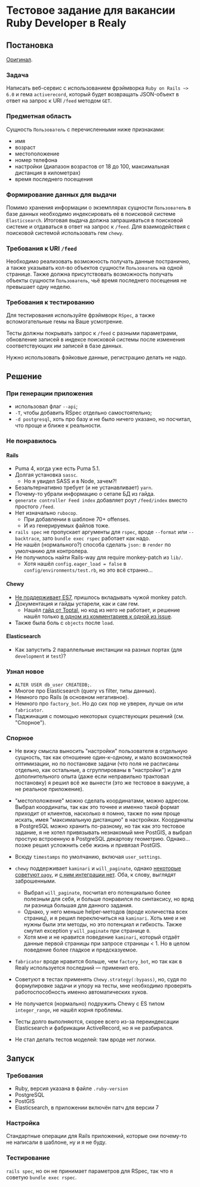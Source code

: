 # Тестовое задание для вакансии Ruby Developer в Realy

## Постановка

[Оригинал](https://i.imgur.com/leU19It.jpg).

### Задача

Написать веб-сервис с использованием фрэймворка `Ruby on Rails ~> 6.0` и гема `activerecord`, который будет возвращать JSON-объект в ответ на запрос к URI `/feed` методом `GET`.

### Предметная область

Сущность `Пользователь` с перечисленными ниже признаками:

* имя
* возраст
* местоположение
* номер телефона
* настройки (диапазон возрастов от 18 до 100, максимальная дистанция в километрах)
* время последнего посещения

### Формирование данных для выдачи

Помимо хранения информации о экземплярах сущности `Пользователь` в базе данных необходимо индексировать её в поисковой системе `Elasticsearch`. Итоговая выдача должна запрашиваться в поисковой системе и отдаваться в ответ на запрос к `/feed`. Для взаимодействия с поисковой системой использовать гем `chewy`.

### Требования к URI `/feed`

Необходимо реализовать возможность получать данные постранично, а также указывать кол-во объектов сущности `Пользователь` на одной странице. Также должна присутствовать возможность получать объекты сущности `Пользователь`, чьё время последнего посещения не превышает одну неделю.

### Требования к тестированию

Для тестирования используйте фрэймворк `RSpec`, а также вспомогательные гемы на Ваше
усмотрение.

Тесты должны покрывать запрос к `/feed` с разными параметрами, обновление записей в индексе поисковой системы после изменения соответствующих им записей в базе данных.

Нужно использовать фэйковые данные, регистрацию делать не надо.

## Решение

### При генерации приложения

*   использовал флаг `--api`;
*   `-T`, чтобы добавить RSpec отдельно самостоятельно;
*   `-d postgresql`, хоть про базу и не было ничего указано, но посчитал, что проще и ближе к реальности.

### Не понравилось

#### Rails

*   Puma 4, когда уже есть Puma 5.1.
*   Долгая установка `sassc`.
    *   Но я увидел SASS и в Node, зачем?!
*   Безальтернативно требует (и не устанавливает) `yarn`.
*   Почему-то убрали информацию о сетапе БД из гайда.
*   `generate controller Feed index` добавляет роут `/feed/index` вместо простого `/feed`.
*   Нет изначально `rubocop`.
    *   При добавлении в шаблоне 70+ offenses.
    *   И из генерируемых файлов тоже.
*   `rails spec` не пропускает аргументы для `rspec`, вроде `--format` или `--backtrace`,
    зато `bundle exec rspec` работает как надо.
*   Не нашёл (нормального?) способа сделать `json:` в `render` по умолчанию для контролера.
*   Не получилось найти Rails-way для require monkey-patch из `lib/`.
    *   Хотя нашёл `config.eager_load = false` в `config/environments/test.rb`, но это всё странно…

#### Chewy

*   [Не поддерживает ES7](https://github.com/toptal/chewy/issues/708),
    пришлось вкладывать чужой monkey patch.
*   Документация и гайды устарели, как и сам гем.
    *   Нашёл [гайд от Toptal](https://www.toptal.com/ruby-on-rails/elasticsearch-for-ruby-on-rails-an-introduction-to-chewy#searching),
        но код из него не работает,
        и решение нашёл только [в одном из комментариев к одной из issue](https://github.com/toptal/chewy/issues/608#issuecomment-429680117).
*   Также была боль с `objects` после `load`.

#### Elasticsearch

* Как запустить 2 параллельные инстанции на разных портах (для `development` и `test`)?


### Узнал новое

*   `ALTER USER db_user CREATEDB;`.
*   Многое про Elasticsearch (query vs filter, типы данных).
*   Немного про Rails (в основном негативное).
*   Немного про `factory_bot`. Но до сих пор не уверен, лучше он или `fabricator`.
*   Паджинация с помощью некоторых существующих решений (см. "Спорное").

### Спорное

*   Не вижу смысла выносить "настройки" пользователя в отдельную сущность,
    так как отношение один-к-одному, и мало возможностей оптимизации,
    но по постановке задачи (что поля не расписаны отдельно, как остальные,
    а сгруппированы в "настройки") и для дополнительного опыта (даже если неправильно трактовал
    постановку) я решил всё же вынести (это же тестовое в вакууме, а не реальное приложение).

*   "местоположение" можно сделать координатами, можно адресом.
    Выбрал координаты, так как это точнее и именно такой формат приходит от клиентов,
    насколько я помню, также по ним проще искать, имея "максимальную дистанцию" в настройках.
    Координаты в PostgreSQL можно хранить по-разному, но так как это тестовое задание,
    я не хотел привязывать незнакомый мне PostGIS, а выбрал простую встроенную в PostgreSQL
    декартову геометрию. Однако… позже решил усложнить себе жизнь и привязал PostGIS.

*   Всюду `timestamps` по умолчанию, включая `user_settings`.

*   `chewy` поддерживает `kaminari` и `will_paginate`,
    однако [некоторые советуют `pagy`](https://www.reddit.com/r/rails/comments/aq89l7/kaminari_vs_will_pagninate/),
    и [с ним интеграции нет](https://github.com/toptal/chewy/tree/610dcf4/lib/chewy/search/pagination). Оба, к слову, выглядят заброшенными.
    *   Выбрал `will_paginate`, посчитал его потенциально более полезным для себя,
        и больше понравился по синтаксису, но вряд ли разница большая для данного задания.
    *   Однако, у него меньше helper-методов (вроде количества всех страниц),
        и я решил переключиться на `kaminari`.
        Хоть мне и не нужны были эти методы, но это потенциал и гибкость.
        Также смутил exception у `will_paginate` при странице `0`.
    *   Хотя мне и не нравится поведение `kaminari`, который отдаёт данные первой страницы
        при запросе страницы < 1. Но в целом поведение более гладкое и предсказуемое.

*   `fabricator` вроде нравится больше, чем `factory_bot`, но так как в Realy используется последний — применил его.

*   Советуют в тестах применять `Chewy.strategy(:bypass)`, но, судя по формулировке задачи
    и упору на тесты, мне необходимо проверять работоспособность именно автоматических хуков.

*   Не получается (нормально) подружить Chewy c ES типом `integer_range`, не нашёл корня проблемы.

*   Тесты долго выполняются, скорее всего из-за переиндексации Elasticsearch
    и фабрикации ActiveRecord, но я не разбирался.

*   Не стал делать тестов моделей: там вроде нет логики.

## Запуск

### Требования

*   Ruby, версия указана в файле `.ruby-version`
*   PostgreSQL
*   PostGIS
*   Elasticsearch, в приложении включён патч для версии 7

### Настройка

Стандартные операции для Rails приложений, которые они почему-то не написали в шаблоне,
ну и я не буду.

### Тестирование

`rails spec`, но он не принимает параметров для RSpec, так что я советую `bundle exec rspec`.
